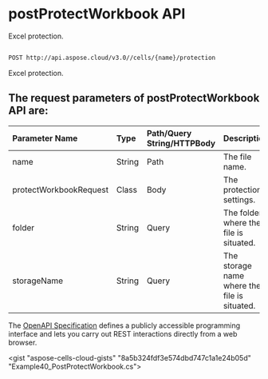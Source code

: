 # **postProtectWorkbook API**

Excel protection. 

```bash

POST http://api.aspose.cloud/v3.0//cells/{name}/protection

```
Excel protection.

## The request parameters of **postProtectWorkbook** API are: 

| Parameter Name | Type | Path/Query String/HTTPBody | Description | 
| :- | :- | :- |:- | 
|name|String|Path|The file name.|
|protectWorkbookRequest|Class|Body|The protection settings.|
|folder|String|Query|The folder where the file is situated.|
|storageName|String|Query|The storage name where the file is situated.|


The [OpenAPI Specification](https://reference.aspose.cloud/cells/#/ProtectionController/PostProtectWorkbook) defines a publicly accessible programming interface and lets you carry out REST interactions directly from a web browser.

<gist "aspose-cells-cloud-gists" "8a5b324fdf3e574dbd747c1a1e24b05d" "Example40_PostProtectWorkbook.cs">

